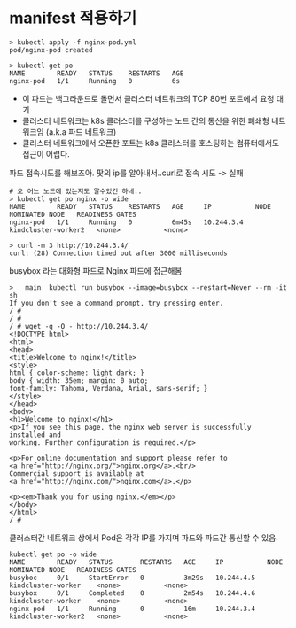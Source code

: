 # manifest 적용하기
```
> kubectl apply -f nginx-pod.yml
pod/nginx-pod created

> kubectl get po  
NAME        READY   STATUS    RESTARTS   AGE
nginx-pod   1/1     Running   0          6s
```

- 이 파드는 백그라운드로 돌면서 클러스터 네트워크의 TCP 80번 포트에서 요청 대기
- 클러스터 네트워크는 k8s 클러스터를 구성하는 노드 간의 통신을 위한 폐쇄형 네트워크임 (a.k.a 파드 네트워크)
- 클러스터 네트워크에서 오픈한 포트는 k8s 클러스터를 호스팅하는 컴퓨터에서도 접근이 어렵다.

파드 접속시도를 해보즈아.
팟의 ip를 알아내서..curl로 접속 시도 -> 실패

```
# 오 어느 노드에 있는지도 알수있긴 하네..
> kubectl get po nginx -o wide
NAME        READY   STATUS    RESTARTS   AGE     IP           NODE                  NOMINATED NODE   READINESS GATES
nginx-pod   1/1     Running   0          6m45s   10.244.3.4   kindcluster-worker2   <none>           <none>

> curl -m 3 http://10.244.3.4/ 
curl: (28) Connection timed out after 3000 milliseconds
```

busybox 라는 대화형 파드로 Nginx 파드에 접근해봄
```
>   main  kubectl run busybox --image=busybox --restart=Never --rm -it sh 
If you don't see a command prompt, try pressing enter.
/ # 
/ # 
/ # wget -q -O - http://10.244.3.4/
<!DOCTYPE html>
<html>
<head>
<title>Welcome to nginx!</title>
<style>
html { color-scheme: light dark; }
body { width: 35em; margin: 0 auto;
font-family: Tahoma, Verdana, Arial, sans-serif; }
</style>
</head>
<body>
<h1>Welcome to nginx!</h1>
<p>If you see this page, the nginx web server is successfully installed and
working. Further configuration is required.</p>

<p>For online documentation and support please refer to
<a href="http://nginx.org/">nginx.org</a>.<br/>
Commercial support is available at
<a href="http://nginx.com/">nginx.com</a>.</p>

<p><em>Thank you for using nginx.</em></p>
</body>
</html>
/ # 
```

클러스터간 네트워크 상에서 Pod은 각각 IP를 가지며 파드와 파드간 통신할 수 있음.
```
kubectl get po -o wide  
NAME        READY   STATUS       RESTARTS   AGE     IP           NODE                  NOMINATED NODE   READINESS GATES
busyboc     0/1     StartError   0          3m29s   10.244.4.5   kindcluster-worker    <none>           <none>
busybox     0/1     Completed    0          2m54s   10.244.4.6   kindcluster-worker    <none>           <none>
nginx-pod   1/1     Running      0          16m     10.244.3.4   kindcluster-worker2   <none>           <none>
```
